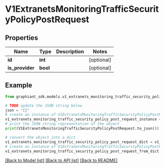 # V1ExtranetsMonitoringTrafficSecurityPolicyPostRequest


## Properties

Name | Type | Description | Notes
------------ | ------------- | ------------- | -------------
**id** | **int** |  | [optional] 
**is_provider** | **bool** |  | [optional] 

## Example

```python
from graphiant_sdk.models.v1_extranets_monitoring_traffic_security_policy_post_request import V1ExtranetsMonitoringTrafficSecurityPolicyPostRequest

# TODO update the JSON string below
json = "{}"
# create an instance of V1ExtranetsMonitoringTrafficSecurityPolicyPostRequest from a JSON string
v1_extranets_monitoring_traffic_security_policy_post_request_instance = V1ExtranetsMonitoringTrafficSecurityPolicyPostRequest.from_json(json)
# print the JSON string representation of the object
print(V1ExtranetsMonitoringTrafficSecurityPolicyPostRequest.to_json())

# convert the object into a dict
v1_extranets_monitoring_traffic_security_policy_post_request_dict = v1_extranets_monitoring_traffic_security_policy_post_request_instance.to_dict()
# create an instance of V1ExtranetsMonitoringTrafficSecurityPolicyPostRequest from a dict
v1_extranets_monitoring_traffic_security_policy_post_request_from_dict = V1ExtranetsMonitoringTrafficSecurityPolicyPostRequest.from_dict(v1_extranets_monitoring_traffic_security_policy_post_request_dict)
```
[[Back to Model list]](../README.md#documentation-for-models) [[Back to API list]](../README.md#documentation-for-api-endpoints) [[Back to README]](../README.md)


